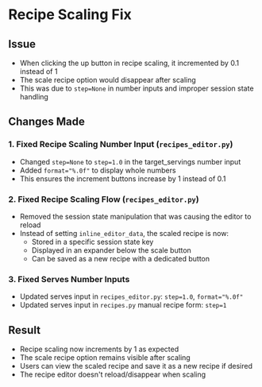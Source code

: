 # Recipe Scaling Fix

## Issue
- When clicking the up button in recipe scaling, it incremented by 0.1 instead of 1
- The scale recipe option would disappear after scaling
- This was due to `step=None` in number inputs and improper session state handling

## Changes Made

### 1. Fixed Recipe Scaling Number Input (`recipes_editor.py`)
- Changed `step=None` to `step=1.0` in the target_servings number input
- Added `format="%.0f"` to display whole numbers
- This ensures the increment buttons increase by 1 instead of 0.1

### 2. Fixed Recipe Scaling Flow (`recipes_editor.py`)
- Removed the session state manipulation that was causing the editor to reload
- Instead of setting `inline_editor_data`, the scaled recipe is now:
  - Stored in a specific session state key
  - Displayed in an expander below the scale button
  - Can be saved as a new recipe with a dedicated button

### 3. Fixed Serves Number Inputs
- Updated serves input in `recipes_editor.py`: `step=1.0`, `format="%.0f"`
- Updated serves input in `recipes.py` manual recipe form: `step=1`

## Result
- Recipe scaling now increments by 1 as expected
- The scale recipe option remains visible after scaling
- Users can view the scaled recipe and save it as a new recipe if desired
- The recipe editor doesn't reload/disappear when scaling